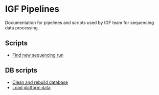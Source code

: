# IGF Pipelines
Documentation for pipelines and scripts used by IGF team for sequencing data processing.

## Scripts
  * [Find new sequencing run](scripts/find_new_seqrun_and_prepare_md5.md)

## DB scripts
  * [Clean and rebuild database](scripts/clean_and_rebuild_database.md)
  * [Load platform data](scripts/load_platform_data.md)
